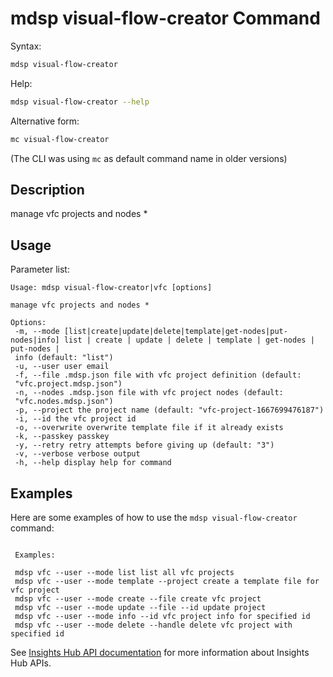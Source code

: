 # mdsp visual-flow-creator Command

Syntax:

```bash
mdsp visual-flow-creator
```

Help:

```bash
mdsp visual-flow-creator --help
```

Alternative form:

```bash
mc visual-flow-creator
```

(The CLI was using `mc` as default command name in older versions)

## Description

manage vfc projects and nodes *

## Usage

Parameter list:

```text
Usage: mdsp visual-flow-creator|vfc [options]

manage vfc projects and nodes *

Options:
 -m, --mode [list|create|update|delete|template|get-nodes|put-nodes|info] list | create | update | delete | template | get-nodes | put-nodes |
 info (default: "list")
 -u, --user user email
 -f, --file .mdsp.json file with vfc project definition (default:
 "vfc.project.mdsp.json")
 -n, --nodes .mdsp.json file with vfc project nodes (default:
 "vfc.nodes.mdsp.json")
 -p, --project the project name (default: "vfc-project-1667699476187")
 -i, --id the vfc project id
 -o, --overwrite overwrite template file if it already exists
 -k, --passkey passkey
 -y, --retry retry attempts before giving up (default: "3")
 -v, --verbose verbose output
 -h, --help display help for command

```

## Examples

Here are some examples of how to use the `mdsp visual-flow-creator` command:

```text

 Examples:

 mdsp vfc --user --mode list list all vfc projects
 mdsp vfc --user --mode template --project create a template file for vfc project 
 mdsp vfc --user --mode create --file create vfc project 
 mdsp vfc --user --mode update --file --id update project 
 mdsp vfc --user --mode info --id vfc project info for specified id
 mdsp vfc --user --mode delete --handle delete vfc project with specified id

```

See [Insights Hub API documentation](https://documentation.mindsphere.io/MindSphere/apis/index.html) for more information about Insights Hub APIs.
